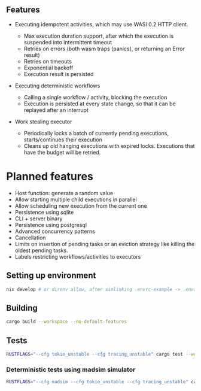 ## Features
* Executing idempotent activities, which may use WASI 0.2 HTTP client.
    * Max execution duration support, after which the execution is suspended into intermittent timeout
    * Retries on errors (both wasm traps (panics), or returning an Error result)
    * Retries on timeouts
    * Exponential backoff
    * Execution result is persisted

* Executing deterministic workflows
    * Calling a single workflow / activity, blocking the execution
    * Execution is persisted at every state change, so that it can be replayed after an interrupt

* Work stealing executor
    * Periodically locks a batch of currently pending executions, starts/continues their execution
    * Cleans up old hanging executions with expired locks. Executions that have the budget will be retried.

# Planned features
* Host function: generate a random value
* Allow starting multiple child executions in parallel
* Allow scheduling new execution from the current one
* Persistence using sqlite
* CLI + server binary
* Persistence using postgresql
* Advanced concurrency patterns
* Cancellation
* Limits on insertion of pending tasks or an eviction strategy like killing the oldest pending tasks.
* Labels restricting workflows/activities to executors

## Setting up environment
```sh
nix develop # or direnv allow, after simlinking .envrc-example -> .envrc
```

## Building
```sh
cargo build --workspace --no-default-features
```

## Tests
```sh
RUSTFLAGS="--cfg tokio_unstable --cfg tracing_unstable" cargo test --workspace
```

### Deterministic tests using madsim simulator
```sh
RUSTFLAGS="--cfg madsim --cfg tokio_unstable --cfg tracing_unstable" cargo test --workspace
```

